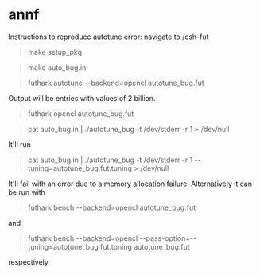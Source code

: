 # annf
Instructions to reproduce autotune error:
navigate to /csh-fut
> make setup_pkg

> make auto_bug.in

> futhark autotune --backend=opencl autotune_bug.fut

Output will be entries with values of 2 billion.
> futhark opencl autotune_bug.fut

> cat auto_bug.in | ./autotune_bug -t /dev/stderr -r 1 > /dev/null

It'll run
> cat auto_bug.in | ./autotune_bug -t /dev/stderr -r 1 --tuning=autotune_bug.fut.tuning > /dev/null

It'll fail with an error due to a memory allocation failure.
Alternatively it can be run with
> futhark bench --backend=opencl autotune_bug.fut

and
> futhark bench --backend=opencl --pass-option=--tuning=autotune_bug.fut.tuning autotune_bug.fut

respectively